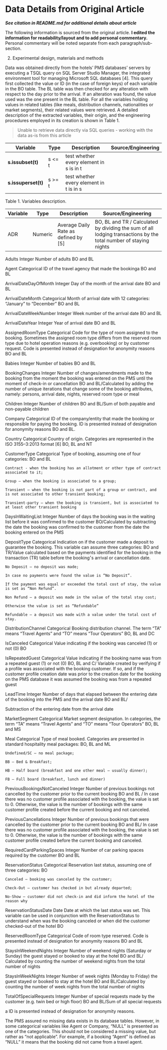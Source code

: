 # Data Details from Original Article

***See citation in README.md for additional details about article***

The following information is sourced from the original article. **I edited the information for readability/layout and to add personal commentary.** Personal commentary will be noted separate from each paragraph/sub-section.

2. Experimental design, materials and methods

Data was obtained directly from the hotels’ PMS databases’ servers by executing a TSQL query on SQL Server Studio Manager, the integrated environment tool for managing Microsoft SQL databases [4]. This query first collected the value or ID (in the case of foreign keys) of each variable in the BO table. The BL table was then checked for any alteration with respect to the day prior to the arrival. If an alteration was found, the value used was the one present in the BL table. For all the variables holding values in related tables (like meals, distribution channels, nationalities or market segments), their related values were retrieved. A detailed description of the extracted variables, their origin, and the engineering procedures employed in its creation is shown in Table 1.

> Unable to retrieve data directly via SQL queries - working with the data as-is from this article


| Variable  |   Type    |   Description |   Source/Engineering  |
| ------    |   ------  |   ------      |   -----               |
| **s.issubset(t)**                     |	s <= t      | test whether every element in s is in t
| **s.issuperset(t)**                   |	s >= t      | test whether every element in t is in s


Table 1. Variables description.

| Variable  |   Type    |   Description |   Source/Engineering  |
| ------    |   ------  |   ------      |   -----               |
| ADR       |Numeric    |   Average Daily Rate as defined by [5]    |   BO, BL and TR / Calculated by dividing the sum of all lodging transactions by the total number of staying nights

Adults	    Integer	    Number of adults     BO and BL

Agent	Categorical	ID of the travel agency that made the bookinga	BO and BL

ArrivalDateDayOfMonth	Integer	Day of the month of the arrival date	BO and BL

ArrivalDateMonth	Categorical	Month of arrival date with 12 categories: “January” to “December”	BO and BL

ArrivalDateWeekNumber	Integer	Week number of the arrival date	BO and BL

ArrivalDateYear	Integer	Year of arrival date	BO and BL

AssignedRoomType	Categorical	Code for the type of room assigned to the booking. Sometimes the assigned room type differs from the reserved room type due to hotel operation reasons (e.g. overbooking) or by customer request. Code is presented instead of designation for anonymity reasons	BO and BL

Babies	Integer	Number of babies	BO and BL

BookingChanges	Integer	Number of changes/amendments made to the booking from the moment the booking was entered on the PMS until the moment of check-in or cancellation	BO and BL/Calculated by adding the number of unique iterations that change some of the booking attributes, namely: persons, arrival date, nights, reserved room type or meal

Children	Integer	Number of children	BO and BL/Sum of both payable and non-payable children

Company	Categorical	ID of the company/entity that made the booking or responsible for paying the booking. ID is presented instead of designation for anonymity reasons	BO and BL.

Country	Categorical	Country of origin. Categories are represented in the ISO 3155–3:2013 format [6]	BO, BL and NT

CustomerType	Categorical	Type of booking, assuming one of four categories:	BO and BL

    Contract - when the booking has an allotment or other type of contract associated to it;

    Group – when the booking is associated to a group;

    Transient – when the booking is not part of a group or contract, and is not associated to other transient booking;

    Transient-party – when the booking is transient, but is associated to at least other transient booking

DaysInWaitingList	Integer	Number of days the booking was in the waiting list before it was confirmed to the customer	BO/Calculated by subtracting the date the booking was confirmed to the customer from the date the booking entered on the PMS

DepositType	Categorical	Indication on if the customer made a deposit to guarantee the booking. This variable can assume three categories:	BO and TR/Value calculated based on the payments identified for the booking in the transaction (TR) table before the booking׳s arrival or cancellation date.

    No Deposit – no deposit was made;

    In case no payments were found the value is “No Deposit”.

    If the payment was equal or exceeded the total cost of stay, the value is set as “Non Refund”.

    Non Refund – a deposit was made in the value of the total stay cost;

    Otherwise the value is set as “Refundable”

    Refundable – a deposit was made with a value under the total cost of stay.

DistributionChannel	Categorical	Booking distribution channel. The term “TA” means “Travel Agents” and “TO” means “Tour Operators”	BO, BL and DC

IsCanceled	Categorical	Value indicating if the booking was canceled (1) or not (0)	BO

IsRepeatedGuest	Categorical	Value indicating if the booking name was from a repeated guest (1) or not (0)	BO, BL and C/ Variable created by verifying if a profile was associated with the booking customer. If so, and if the customer profile creation date was prior to the creation date for the booking on the PMS database it was assumed the booking was from a repeated guest

LeadTime	Integer	Number of days that elapsed between the entering date of the booking into the PMS and the arrival date	BO and BL/ 

Subtraction of the entering date from the arrival date

MarketSegment	Categorical	Market segment designation. In categories, the term “TA” means “Travel Agents” and “TO” means “Tour Operators”	BO, BL and MS

Meal	Categorical	Type of meal booked. Categories are presented in standard hospitality meal packages:	BO, BL and ML

    Undefined/SC – no meal package;

    BB – Bed & Breakfast;

    HB – Half board (breakfast and one other meal – usually dinner);

    FB – Full board (breakfast, lunch and dinner)

PreviousBookingsNotCanceled	Integer	Number of previous bookings not cancelled by the customer prior to the current booking	BO and BL / In case there was no customer profile associated with the booking, the value is set to 0. Otherwise, the value is the number of bookings with the same customer profile created before the current booking and not canceled.

PreviousCancellations	Integer	Number of previous bookings that were cancelled by the customer prior to the current booking	BO and BL/ In case there was no customer profile associated with the booking, the value is set to 0. Otherwise, the value is the number of bookings with the same customer profile created before the current booking and canceled.

RequiredCardParkingSpaces	Integer	Number of car parking spaces required by the customer	BO and BL

ReservationStatus	Categorical	Reservation last status, assuming one of three categories:	BO

    Canceled – booking was canceled by the customer;

    Check-Out – customer has checked in but already departed;

    No-Show – customer did not check-in and did inform the hotel of the reason why

ReservationStatusDate	Date	Date at which the last status was set. This variable can be used in conjunction with the ReservationStatus to understand when was the booking canceled or when did the customer checked-out of the hotel	BO

ReservedRoomType	Categorical	Code of room type reserved. Code is presented instead of designation for anonymity reasons	BO and BL

StaysInWeekendNights	Integer	Number of weekend nights (Saturday or Sunday) the guest stayed or booked to stay at the hotel	BO and BL/ Calculated by counting the number of weekend nights from the total number of nights

StaysInWeekNights	Integer	Number of week nights (Monday to Friday) the guest stayed or booked to stay at the hotel	BO and BL/Calculated by counting the number of week nights from the total number of nights

TotalOfSpecialRequests	Integer	Number of special requests made by the customer (e.g. twin bed or high floor)	BO and BL/Sum of all special requests


a
ID is presented instead of designation for anonymity reasons.

The PMS assured no missing data exists in its database tables. However, in some categorical variables like Agent or Company, “NULL” is presented as one of the categories. This should not be considered a missing value, but rather as “not applicable”. For example, if a booking “Agent” is defined as “NULL” it means that the booking did not came from a travel agent.